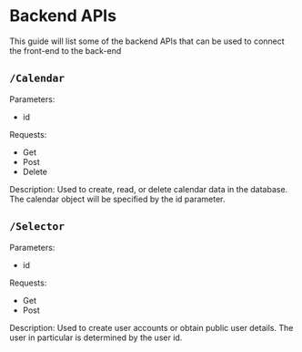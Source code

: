 # Backend APIs
This guide will list some of the backend APIs that can be used to connect the front-end to the back-end

## `/Calendar`
Parameters:
- id

Requests:
- Get
- Post
- Delete

Description: Used to create, read, or delete calendar data in the database. The calendar object will be specified by the id parameter.

## `/Selector`
Parameters:
- id

Requests:
- Get
- Post

Description: Used to create user accounts or obtain public user details. The user in particular is determined by the user id.